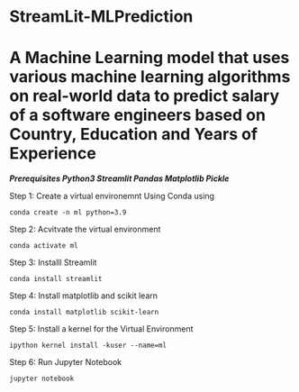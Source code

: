 # StreamLit-MLPrediction
# A Machine Learning model that uses various machine learning algorithms on real-world data to predict salary of a software engineers based on Country, Education and Years of Experience

***Prerequisites
Python3
Streamlit
Pandas 
Matplotlib
Pickle***

Step 1: Create a virtual environemnt Using Conda using

    conda create -n ml python=3.9
    
Step 2: Acvitvate the virtual environment

    conda activate ml

Step 3: Installl Streamlit 

    conda install streamlit
 
Step 4: Install matplotlib and scikit learn

    conda install matplotlib scikit-learn
     
Step 5: Install a kernel for the Virtual Environment
    
    ipython kernel install -kuser --name=ml
     
Step 6: Run Jupyter Notebook

    jupyter notebook

   
